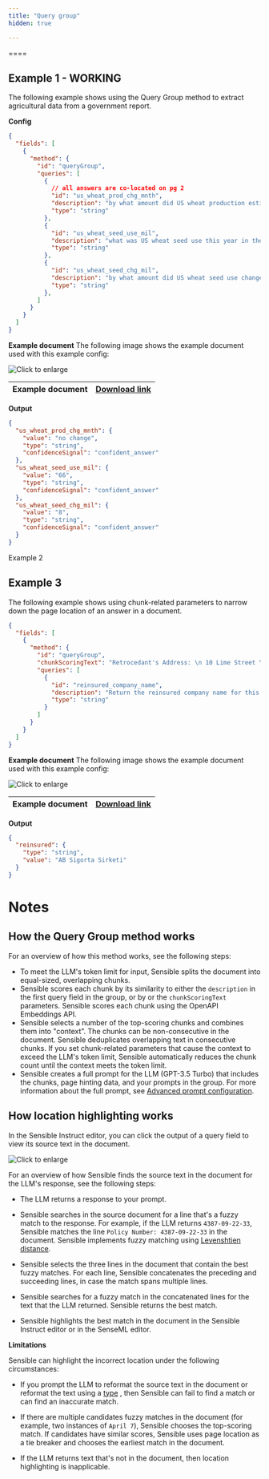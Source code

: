 ```yaml
---
title: "Query group"
hidden: true

---
```



====

Example 1 - WORKING
---

The following example shows using the Query Group method to extract agricultural data from a government report.

**Config**

```json
{
  "fields": [
    {
      "method": {
        "id": "queryGroup",
        "queries": [
          {
            // all answers are co-located on pg 2
            "id": "us_wheat_prod_chg_mnth",
            "description": "by what amount did US wheat production estimate change this month? if it didn't change, respond with 'no change",
            "type": "string"
          },
          {
            "id": "us_wheat_seed_use_mil",
            "description": "what was US wheat seed use this year in the US in millions of bushels?",
            "type": "string"
          },
          {
            "id": "us_wheat_seed_chg_mil",
            "description": "by what amount did US wheat seed use change this year compared to last year, in million bushels? Use a negative sign for negative change and a positive sign for positive change, eg, -6 million bushels",
            "type": "string"
          },
        ]
      }
    }
  ]
}
```

**Example document**
The following image shows the example document used with this example config:

![Click to enlarge](https://raw.githubusercontent.com/sensible-hq/sensible-docs/main/readme-sync/assets/v0/images/final/question_1.png)

| Example document | [Download link](https://raw.githubusercontent.com/sensible-hq/sensible-docs/main/readme-sync/assets/v0/pdfs/summarizer_crop.pdf) |
| ------------------------------- | ---------------------------------------------------------------------------------------------------------------------------------------- |

**Output**

```json
{
  "us_wheat_prod_chg_mnth": {
    "value": "no change",
    "type": "string",
    "confidenceSignal": "confident_answer"
  },
  "us_wheat_seed_use_mil": {
    "value": "66",
    "type": "string",
    "confidenceSignal": "confident_answer"
  },
  "us_wheat_seed_chg_mil": {
    "value": "8",
    "type": "string",
    "confidenceSignal": "confident_answer"
  }
}
```




Example 2


Example 3
----

The following example shows using chunk-related parameters to narrow down the page location of an answer in a document.

```json
{
  "fields": [
    {
      "method": {
        "id": "queryGroup",
        "chunkScoringText": "Retrocedant's Address: \n 10 Lime Street \n REINSURED: SCOR UK Company Limited ",
        "queries": [
          {
            "id": "reinsured_company_name",
            "description": "Return the reinsured company name for this policy?",
            "type": "string"
          }
        ]
      }
    }
  ]
}
```

**Example document**
The following image shows the example document used with this example config:

![Click to enlarge](https://raw.githubusercontent.com/sensible-hq/sensible-docs/main/readme-sync/assets/v0/images/final/question_chunk.png)

| Example document | [Download link](https://raw.githubusercontent.com/sensible-hq/sensible-docs/main/readme-sync/assets/v0/pdfs/question_chunk.pdf) |
| ----------- | ------------------------------------------------------------ |

**Output**

```json
{
  "reinsured": {
    "type": "string",
    "value": "AB Sigorta Sirketi"
  }
}
```

Notes
===

How the Query Group method works
---

For an overview of how this method works, see the following steps:

- To meet the LLM's token limit for input, Sensible splits the document into equal-sized, overlapping chunks.
- Sensible scores each chunk by its similarity to either the `description` in the first query field in the group, or by or the `chunkScoringText` parameters. Sensible scores each chunk using the OpenAPI Embeddings API.
- Sensible selects a number of the top-scoring chunks and combines them into "context". The chunks can be non-consecutive in the document. Sensible deduplicates overlapping text in consecutive chunks. If you set chunk-related parameters that cause the context to exceed the LLM's token limit, Sensible automatically reduces the chunk count until the context meets the token limit.
- Sensible creates a full prompt for the LLM (GPT-3.5 Turbo) that includes the chunks, page hinting data, and your prompts in the group. For more information about the full prompt, see [Advanced prompt configuration](doc:prompt).

How location highlighting works
---

In the Sensible Instruct editor, you can click the output of a query field to view its source text in the document. 

![Click to enlarge](https://raw.githubusercontent.com/sensible-hq/sensible-docs/main/readme-sync/assets/v0/images/final/changelog_August2023_location.png)

For an overview of how Sensible finds the source text in the document for the LLM's response, see the following steps:

- The LLM returns a response to your prompt.

- Sensible searches in the source document for a line that's a fuzzy match to the response.  For example, if the LLM returns `4387-09-22-33`, Sensible matches the line `Policy Number: 4387-09-22-33` in the document. Sensible implements fuzzy matching using [Levenshtien distance](https://en.wikipedia.org/wiki/Levenshtein_distance).

- Sensible selects the three lines in the document that contain the best fuzzy matches. For each line, Sensible concatenates the preceding and succeeding lines, in case the match spans multiple lines.
- Sensible searches for a fuzzy match in the concatenated lines for the text that the LLM returned.  Sensible returns the best match.
- Sensible highlights the best match in the document in the Sensible Instruct editor or in the SenseML editor.

**Limitations**

Sensible can highlight the incorrect location under the following circumstances:

- If you prompt the LLM to reformat the source text in the document or reformat the text using a [type](doc:types) , then Sensible can fail to find a match or can find an inaccurate match.

- If there are multiple candidates fuzzy matches in the document (for example, two instances of `April 7`), Sensible chooses the top-scoring match. If candidates have similar scores, Sensible uses page location as a tie breaker and chooses the earliest match in the document.

- If the LLM returns text that's not in the document, then location highlighting is inapplicable.
